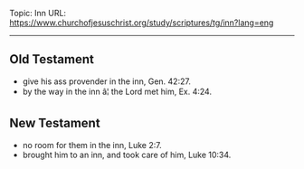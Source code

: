 Topic: Inn
URL: https://www.churchofjesuschrist.org/study/scriptures/tg/inn?lang=eng

---

## Old Testament

- give his ass provender in the inn, Gen. 42:27.
- by the way in the inn â¦ the Lord met him, Ex. 4:24.

## New Testament

- no room for them in the inn, Luke 2:7.
- brought him to an inn, and took care of him, Luke 10:34.

